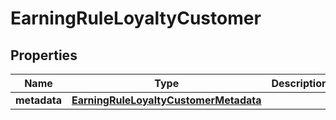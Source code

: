 

# EarningRuleLoyaltyCustomer


## Properties

| Name | Type | Description |
|------------ | ------------- | ------------- |
|**metadata** | [**EarningRuleLoyaltyCustomerMetadata**](EarningRuleLoyaltyCustomerMetadata.md) |  |



